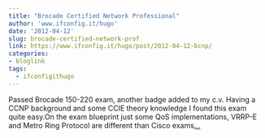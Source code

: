 ```yaml
---
title: "Brocade Certified Network Professional"
author: 'www.ifconfig.it/hugo'
date: '2012-04-12'
slug: brocade-certified-network-prof
link: https://www.ifconfig.it/hugo/post/2012-04-12-bcnp/
categories:
- bloglink
tags:
  - ifconfigithugo
---
```


Passed Brocade 150-220 exam, another badge added to my c.v. Having a CCNP background and some CCIE theory knowledge I found this exam quite easy.On the exam blueprint just some QoS implementations, VRRP-E and Metro Ring Protocol are different than Cisco exams[... <i class="fas fa-external-link-alt"></i>](https://www.ifconfig.it/hugo/post/2012-04-12-bcnp/)

